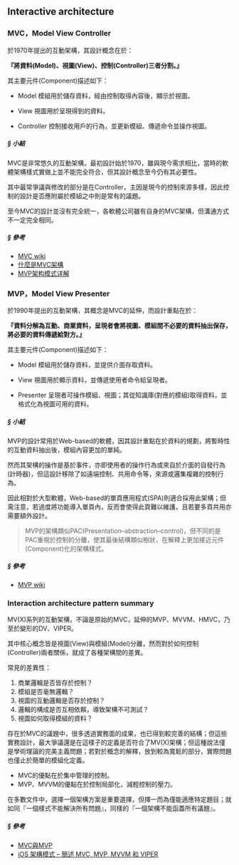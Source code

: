 ## Interactive architecture

### MVC，Model View Controller

於1970年提出的互動架構，其設計概念在於：

**『將資料(Model)、視圖(View)、控制(Controller)三者分割。』**

其主要元件(Component)描述如下：

+ Model
模組用於儲存資料，經由控制取得內容後，顯示於視圖。

+ View
視圖用於呈現得到的資料。

+ Controller
控制接收用戶的行為，並更新模組、傳遞命令並操作視圖。

##### § 小結

MVC是非常悠久的互動架構，最初設計始於1970，雖與現今需求相比，當時的軟體架構樣式實做上並不能完全符合，但其設計概念至今仍有其必要性。

其中最常爭議與修改的部分是在Controller，主因是現今的控制來源多樣，因此控制的設計是否應附屬於模組之中則是常有的議題。

至今MVC的設計並沒有完全統一，各軟體公司雖有自身的MVC架構，但溝通方式不一定完全相同。

##### § 參考

+ [MVC wiki](https://en.wikipedia.org/wiki/Model%E2%80%93view%E2%80%93controller)
+ [什麼是MVC架構](http://phoebelin0606.pixnet.net/blog/post/374094436)
+ [MVP架构模式详解](http://www.jianshu.com/p/4b754ea48a40)

### MVP，Model View Presenter

於1990年提出的互動架構，其概念是MVC的延伸，而設計重點在於：

**『資料分解為互動、商業資料，呈現者會將視圖、模組間不必要的資料抽出保存，將必要的資料傳遞給對方。』**

其主要元件(Component)描述如下：

+ Model
模組用於儲存資料，並提供介面存取資料。

+ View
視圖用於顯示資料，並傳遞使用者命令給呈現者。

+ Presenter
呈現者可操作模組、視圖；其從知識庫(對應的模組)取得資料，並格式化為視圖可用的資料。

##### § 小結

MVP的設計常用於Web-based的軟體，因其設計重點在於資料的規劃，將暫時性的互動資料抽出後，模組內容更加的單純。

然而其架構的操作是基於事件，亦即使用者的操作行為或來自於介面的自發行為(計時器)，但這設計移除了如遠端控制、共用命令等，來源或邏集複雜的控制行為。

因此相對於大型軟體，Web-based的單頁應用程式(SPA)則適合採用此架構；但需注意，若過度將功能導入單頁內，反而會使得此頁難以維護，且若要多頁共用亦需要額外設計。
> MVP的架構類似PAC(Presentation–abstraction–control)，但不同的是PAC重視於控制的分離，使其最後結構類似樹狀，在解釋上更加接近元件(Component)化的架構樣式。

##### § 參考

+ [MVP wiki](https://en.wikipedia.org/wiki/Model%E2%80%93view%E2%80%93presenter)

### Interaction architecture pattern summary

MV(X)系列的互動架構，不論是原始的MVC，延伸的MVP、MVVM、HMVC，乃至於變形的DV、VIPER。

其中核心概念皆是視圖(View)與模組(Model)分離，然而對於如何控制(Controller)兩者關係，就成了各種架構間的差異。

常見的差異性：

1. 商業邏輯是否皆存於控制？
2. 模組是否毫無邏輯？
3. 視圖的互動邏輯是否存於控制？
4. 邏輯的構成是否互相依賴，導致架構不可測試？
5. 視圖如何取得模組的資料？

存在於MVC的議題中，很多透過實務面的成果，也已得到較完善的結構；但這些實務設計，最大爭議還是在這樣子的定義是否符合了MV(X)架構；但這種說法僅是學術理論的完美主義問題；若對於概念的解釋，放到較為寬鬆的部分，實際問題也僅止於簡單的模組化定義。

+ MVC的優點在於集中管理的控制。
+ MVP、MVVM的優點在於控制局部化，減輕控制的壓力。

在多數文件中，選擇一個架構方案是重要選擇，但擇一而為僅能適應特定題目；就如同『一個樣式不能解決所有問題』，同樣的『一個架構不能函蓋所有議題』。

##### § 參考

+ [MVC與MVP](https://cg2010studio.com/2016/06/02/mvc%E8%88%87mvp/)
+ [iOS 架構模式 – 簡述 MVC, MVP, MVVM 和 VIPER](http://inder.com.tw/ios-architecture-patterns-mvc-mvp-mvvm-viper/)
